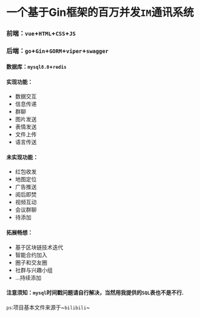 # 一个基于Gin框架的百万并发`IM`通讯系统

##### 

### 前端：`vue`+`HTML`+`CSS`+`JS`

### 后端：`go`+`Gin`+`GORM`+`viper`+`swagger`

#### 数据库：`mysql8.0`+`redis`

#### 实现功能：

- 数据交互
- 信息传递
- 群聊
- 图片发送
- 表情发送
- 文件上传
- 语言传送

#### 未实现功能：

- 红包收发
- 地图定位
- 广告推送
- 阅后即焚
- 视频互动
- 会议群聊
- 待添加

#### 拓展畅想：

- 基于区块链技术迭代
- 智能合约加入
- 圈子和交友圈
- 社群与兴趣小组
- ...持续添加

#### 注意须知：`mysql`时间戳问题请自行解决，当然用我提供的`SQL`表也不是不行.



`ps`:项目基本文件来源于~`bilibili`~



